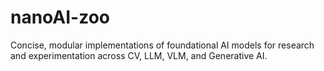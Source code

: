 # nanoAI-zoo
Concise, modular implementations of foundational AI models for research and experimentation across CV, LLM, VLM, and Generative AI.
